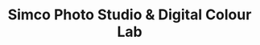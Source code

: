 ---
title: "Simco Photo Studio & Digital Colour Lab"
url: /slm-abd/simco-photo-studio-und-digital-colour-lab/
shop: Foto
---